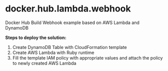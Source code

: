 # docker.hub.lambda.webhook
Docker Hub Build Webhook example based on AWS Lambda and DynamoDB

**Steps to deploy the solution:**
1. Create DynamoDB Table with CloudFormation template
2. Create AWS Lambda with Ruby runtime
3. Fill the template IAM policy with appropriate values and attach the policy to newly created AWS Lambda
